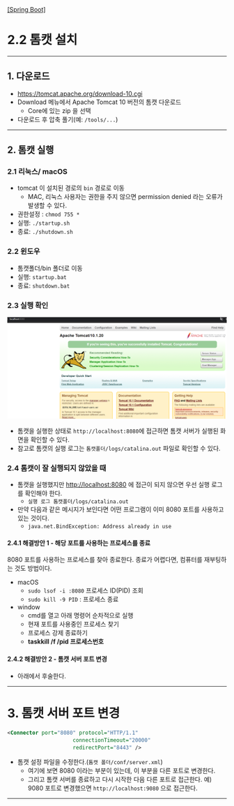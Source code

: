 <nav>
    <a href="../.." target="_blank">[Spring Boot]</a>
</nav>

# 2.2 톰캣 설치

---

## 1. 다운로드
- https://tomcat.apache.org/download-10.cgi
- Download 메뉴에서 Apache Tomcat 10 버전의 톰캣 다운로드
  - Core에 있는 zip 을 선택
- 다운로드 후 압축 풀기(예: `/tools/...`)

---

## 2. 톰캣 실행
### 2.1 리눅스/ macOS
- tomcat 이 설치된 경로의 `bin` 경로로 이동
  - MAC, 리눅스 사용자는 권한을 주지 않으면 permission denied 라는 오류가 발생할 수 있다.
- 권한설정 : `chmod 755 *`
- 실행: `./startup.sh`
- 종료: `./shutdown.sh`

### 2.2 윈도우
- 톰캣폴더/bin 폴더로 이동
- 실행: `startup.bat`
- 종료: `shutdown.bat`

### 2.3 실행 확인
![img.png](./imgs/tomcat-install.png)

- 톰캣을 실행한 상태로 `http://localhost:8080`에 접근하면 톰캣 서버가 실행된 화면을 확인할 수 있다.
- 참고로 톰캣의 실행 로그는 `톰캣폴더/logs/catalina.out` 파일로 확인할 수 있다.

### 2.4 톰캣이 잘 실행되지 않았을 때

- 톰캣을 실행했지만 [http://localhost:8080](http://localhost:8080/) 에 접근이 되지 않으면 우선 실행 로그를 확인해야 한다.
  - `실행 로그 톰캣폴더/logs/catalina.out`
- 만약 다음과 같은 메시지가 보인다면 어떤 프로그램이 이미 8080 포트를 사용하고 있는 것이다.
  - `java.net.BindException: Address already in use`

#### 2.4.1 해결방안 1 - 해당 포트를 사용하는 프로세스를 종료
8080 포트를 사용하는 프로세스를 찾아 종료한다. 종료가 어렵다면, 컴퓨터를 재부팅하는 것도 방법이다.
- macOS
  - `sudo lsof -i :8080` 프로세스 ID(PID) 조회
  - `sudo kill -9 PID` : 프로세스 종료
- window
  - cmd를 열고 아래 명령어 순차적으로 실행
  - 현재 포트를 사용중인 프로세스 찾기
  - 프로세스 강제 종료하기
  - **taskkill /f /pid 프로세스번호**

#### 2.4.2 해결방안 2 - 톰캣 서버 포트 변경
- 아래에서 후술한다.

---

# 3. 톰캣 서버 포트 변경
```xml
<Connector port="8080" protocol="HTTP/1.1"
					 connectionTimeout="20000"
					 redirectPort="8443" />
```

- 톰캣 설정 파일을 수정한다.(`톰캣 폴더/conf/server.xml`)
  - 여기에 보면 8080 이라는 부분이 있는데, 이 부분을 다른 포트로 변경한다.
  - 그리고 톰캣 서버를 종료하고 다시 시작한 다음 다른 포트로 접근한다.
    예) 9080 포트로 변경했으면 `http://localhost:9080` 으로 접근한다.

---
